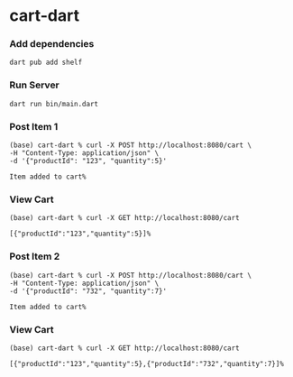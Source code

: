 # cart-dart

### Add dependencies
```
dart pub add shelf
```
### Run Server
```
dart run bin/main.dart
```
### Post Item 1
```
(base) cart-dart % curl -X POST http://localhost:8080/cart \
-H "Content-Type: application/json" \
-d '{"productId": "123", "quantity":5}'

Item added to cart%          
```
### View Cart
```
(base) cart-dart % curl -X GET http://localhost:8080/cart

[{"productId":"123","quantity":5}]%   
```
### Post Item 2
```
(base) cart-dart % curl -X POST http://localhost:8080/cart \
-H "Content-Type: application/json" \
-d '{"productId": "732", "quantity":7}'

Item added to cart%      
```
### View Cart
```
(base) cart-dart % curl -X GET http://localhost:8080/cart

[{"productId":"123","quantity":5},{"productId":"732","quantity":7}]%
```    